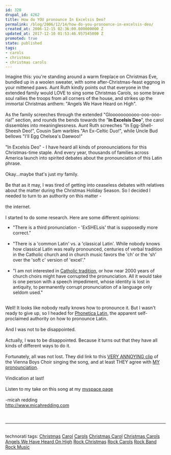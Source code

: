 ```yaml
---
id: 328
drupal_id: 4262
title: How do YOU pronounce In Excelsis Deo?
permalink: /blog/2006/12/14/how-do-you-pronounce-in-excelsis-deo/
created_at: 2006-12-15 02:36:00.000000000 Z
updated_at: 2017-12-10 01:53:46.957545000 Z
promoted: true
state: published
tags:
- carols
- christmas
- christmas carols
---
```

Imagine this: you're standing around a warm fireplace on Christmas Eve, bundled up in a woolen sweater, with some after-Christmas-feast eggnog in your mittened paws. Aunt Ruth kindly points out that everyone in the extended family would LOVE to sing some Christmas Carols, so some brave soul rallies the troops from all corners of the house, and strikes up the immortal Christmas anthem: "Angels We Have Heard on High".<br /><br />As the family screeches through the extended "Glooooooooooo-ooo-ooo-ria!" section, and rounds the bends towards the "<b>In Excelsis Deo</b>", the carol dissembles into meaninglessness. Aunt Ruth screeches "In Egg-Shell-Sheesh Deo!", Cousin Sam warbles "An Ex-Celtic Duo!", while Uncle Bud bellows "I'll Egg Chelsea's Daewoo!"<br /><br />"In Excelsis Deo" - I have heard all kinds of pronounciations for this Christmas-time staple. And every year, thousands of families across America launch into spirited debates about the pronounciation of this Latin phrase.<br /><br />Okay...maybe that's just <i>my</i> family.<br /><br />Be that as it may, I was tired of getting into ceaseless debates with relatives about the matter during the Christmas Holiday Season. So I decided I needed to turn to an authority on this matter -<br /><br />the internet.<br /><br />I started to do some research. Here are some different opinions:<ul><li>"There is a third pronunciation - 'ExSHELsis' that is supposedly more correct." </li><br /><li>"There is a 'common Latin' vs. a 'classical Latin'. While nobody knows how classical Latin was really pronounced, centuries of verbal tradition in the Catholic church and in church music favors the 'ch' or the 'sh' over the 'soft c' version of 'excel'."</li><br /><li>"I am not interested in <a href="http://www.mindspring.com/%7Ebrucec/hypatia.htm">Catholic tradition</a>, or how near 2000 years of church choirs might have corrupted the pronunciation. All it would take is one person with a speech impediment, whose identity is lost in antiquity, to permanently corrupt pronunciation of a language only seldom used."</li></ul><br />Well! It looks like nobody really knows how to pronounce it. But I wasn't ready to give up, so I headed for <a href="http://www.melop.net/phlatina/sentence.html">Phonetica Latin</a>, the apparent self-proclaimed authority on how to pronounce Latin.<br /><br />And I was not to be disappointed.<br /><br />Actually, I was to be disappointed. Because it turns out that they have all kinds of different ways to do it.<br /><br />Fortunately, all was not lost. They did link to this <a href="http://www.melop.net/phlatina/pron/Gloria_in_excelsis.mp3">VERY ANNOYING clip</a> of the Vienna Boys Choir singing the song, and at least THEY agree with <a href="http://www.reddingbrothers.com/stream/mp3/snow/angels.mp3">MY pronounciation</a>.<br /><br />Vindication at last!<br /><br />Listen to my take on this song at my <a href="http://www.myspace.com/reddingbrothers">myspace page</a><br /><br />-micah redding<br /><a href="http://www.micahredding.com/">http://www.micahredding.com</a><br /><br /><br /><hr /><br /><div class="tags">technorati tags: <a href="http://technorati.com/tag/Christmas" rel="tag">Christmas</a> <a href="http://technorati.com/tag/Carol" rel="tag">Carol</a> <a href="http://technorati.com/tag/Carols" rel="tag">Carols</a> <a href="http://technorati.com/tag/Christmas+Carol" rel="tag">Christmas Carol</a> <a href="http://technorati.com/tag/Christmas+Carols" rel="tag">Christmas Carols</a> <a href="http://technorati.com/tag/Angels+We+Have+Heard+On+High" rel="tag">Angels We Have Heard On High</a> <a href="http://technorati.com/tag/Rock+Christmas" rel="tag">Rock Christmas</a> <a href="http://technorati.com/tag/Rock+Carols" rel="tag">Rock Carols</a> <a href="http://technorati.com/tag/Rock+Band" rel="tag">Rock Band</a> <a href="http://technorati.com/tag/Rock+Music" rel="tag">Rock Music</a></div>
